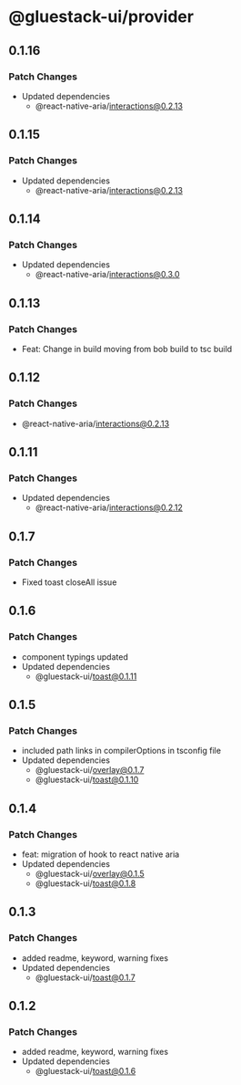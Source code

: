 # @gluestack-ui/provider

## 0.1.16

### Patch Changes

- Updated dependencies
  - @react-native-aria/interactions@0.2.13

## 0.1.15

### Patch Changes

- Updated dependencies
  - @react-native-aria/interactions@0.2.13

## 0.1.14

### Patch Changes

- Updated dependencies
  - @react-native-aria/interactions@0.3.0

## 0.1.13

### Patch Changes

- Feat: Change in build moving from bob build to tsc build

## 0.1.12

### Patch Changes

- @react-native-aria/interactions@0.2.13

## 0.1.11

### Patch Changes

- Updated dependencies
  - @react-native-aria/interactions@0.2.12

## 0.1.7

### Patch Changes

- Fixed toast closeAll issue

## 0.1.6

### Patch Changes

- component typings updated
- Updated dependencies
  - @gluestack-ui/toast@0.1.11

## 0.1.5

### Patch Changes

- included path links in compilerOptions in tsconfig file
- Updated dependencies
  - @gluestack-ui/overlay@0.1.7
  - @gluestack-ui/toast@0.1.10

## 0.1.4

### Patch Changes

- feat: migration of hook to react native aria
- Updated dependencies
  - @gluestack-ui/overlay@0.1.5
  - @gluestack-ui/toast@0.1.8

## 0.1.3

### Patch Changes

- added readme, keyword, warning fixes
- Updated dependencies
  - @gluestack-ui/toast@0.1.7

## 0.1.2

### Patch Changes

- added readme, keyword, warning fixes
- Updated dependencies
  - @gluestack-ui/toast@0.1.6
